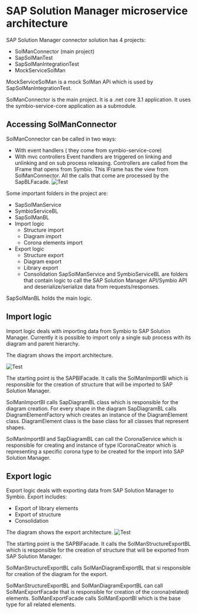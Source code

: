 # SAP Solution Manager microservice architecture

SAP Solution Manager connector solution has 4 projects:

 * SolManConnector (main project)
 * SapSolManTest
 * SapSolManIntegrationTest
 * MockServiceSolMan

MockServiceSolMan is a mock SolMan APi which is used by SapSolManIntegrationTest. 

SolManConnector is the main project. It is a .net core 3.1 application.
It uses the symbio-service-core application as a submodule.
## Accessing SolManConnector

SolManConnector can be called in two ways:

 * With event handlers ( they come from symbio-service-core)
 * With mvc controllers 
Event handlers are triggered on linking and unlinking and on sub process releasing.
Controllers are called from the IFrame that opens from Symbio. This IFrame has the view from SolManConnector.
All the calls that come are processed by the SapBLFacade.
![Test](media/SolManConnectorEntrancePoint.png)

Some important folders in the project are:

 * SapSolManService
 * SymbioServiceBL
 * SapSolManBL
 * Import logic
	* Structure import
	* Diagram import
	* Corona elements import
 * Export logic
	* Structure export
	* Diagram export
	* Library export
	* Consolidation
SapSolManService and SymbioServiceBL are folders that contain logic to call the SAP Solution Manager API/Symbio API and deserialize/serialize data from requests/responses.

SapSolManBL holds the main logic.

## Import logic
Import logic deals with importing data from Symbio to SAP Solution Manager.
Currently it is possible to import only a single sub process with its diagram and parent hierarchy.

The diagram shows the import architecture.

![Test](media/SolManImportArchitecture.png)

The starting point is the SAPBlFacade. It calls the SolManImportBl which is responsible for the creation of structure that will be imported to SAP Solution Manager.

SolManImportBl  calls SapDiagramBL class which is responsible for the diagram creation.
For every shape in the diagram SapDiagramBL calls DiagramElementFactory which creates an instance of the DiagramElement class. 
DiagramElement class is the base class for all classes that represent shapes.

SolManImportBl  and SapDiagramBL can call the CoronaService which is responsible for creating and instance of type ICoronaCreator which is representing a specific corona type to be created for the import into SAP Solution Manager.

## Export logic

Export logic deals with exporting data from SAP Solution Manager to Symbio.
Export includes:

 * Export of library elements
 * Export of structure
 * Consolidation

The diagram shows the export architecture.
![Test](media/SolManExportArchitecture.png)

The starting point is the SAPBlFacade. It calls the SolManStructureExportBL which is responsible for the creation of structure that will be exported from SAP Solution Manager.

SolManStructureExportBL calls SolManDiagramExportBL that si responsible for creation of the diagram for the export. 

SolManStructureExportBL and  SolManDiagramExportBL can call SolManExportFacade that is responsible for creation of the corona(related) elements.
SolManExportFacade  calls SolManExportBl which is the base type for all related elements.
